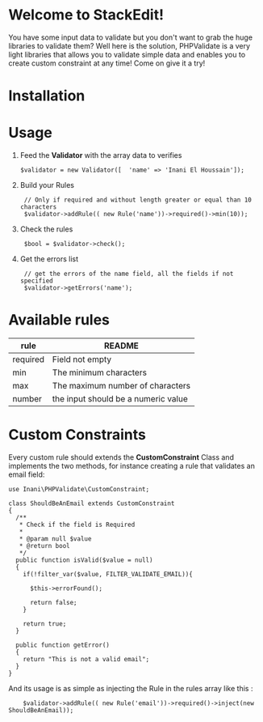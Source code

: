 # Welcome to StackEdit!

You have some input data to validate but you don't want to grab the huge libraries to validate them?
Well here is the solution, PHPValidate is a very light libraries that allows you to validate simple data and enables you to create custom constraint at any time! Come on give it a try!


# Installation

# Usage

 1. Feed the **Validator** with the array data to verifies

        $validator = new Validator([  'name' => 'Inani El Houssain']);
2. Build your Rules

        // Only if required and without length greater or equal than 10 characters
        $validator->addRule(( new Rule('name'))->required()->min(10));
3. Check the rules

        $bool = $validator->check();

4. Get the errors list

        // get the errors of the name field, all the fields if not specified
        $validator->getErrors('name');

# Available rules


| rule | README |
| ------ | ------ |
| required | Field not empty |
| min | The minimum characters |
| max | The maximum number of characters|
| number | the input should be a numeric value |
# Custom Constraints
Every custom rule should extends the **CustomConstraint** Class and implements the two methods, for instance creating a rule that validates an email field:

    use Inani\PHPValidate\CustomConstraint;

    class ShouldBeAnEmail extends CustomConstraint
    {
      /**
       * Check if the field is Required
       *
       * @param null $value
       * @return bool
       */
      public function isValid($value = null)
      {
        if(!filter_var($value, FILTER_VALIDATE_EMAIL)){

          $this->errorFound();

          return false;
        }

        return true;
      }

      public function getError()
      {
        return "This is not a valid email";
      }
    }

And its usage is as simple as injecting the Rule in the rules array like this :

        $validator->addRule(( new Rule('email'))->required()->inject(new ShouldBeAnEmail));
